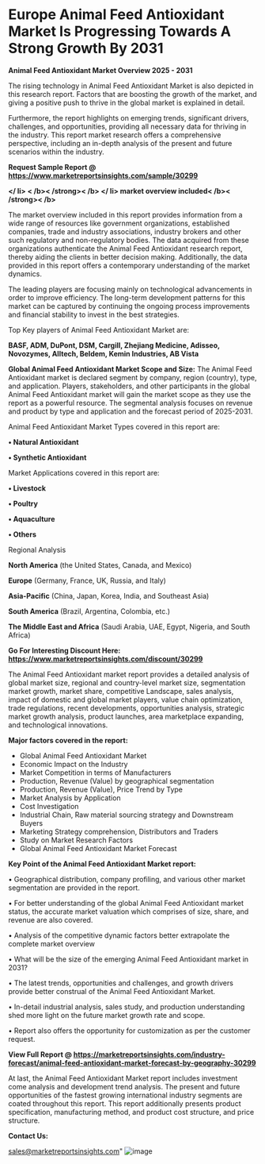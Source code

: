# Europe Animal Feed Antioxidant Market Is Progressing Towards A Strong Growth By 2031

<Strong> Animal Feed Antioxidant Market Overview 2025 - 2031</strong>

The rising technology in Animal Feed Antioxidant Market is also depicted in this research report. Factors that are boosting the growth of the market, and giving a positive push to thrive in the global market is explained in detail.

Furthermore, the report highlights on emerging trends, significant drivers, challenges, and opportunities, providing all necessary data for thriving in the industry. This report market research offers a comprehensive perspective, including an in-depth analysis of the present and future scenarios within the industry.

<strong>Request Sample Report @ <a href=https://www.marketreportsinsights.com/sample/30299>https://www.marketreportsinsights.com/sample/30299</a></strong>

<Strong></ li> < /b>< /strong>< /b> </ li> market overview included< /b>< /strong>< /b></Strong>

The market overview included in this report provides information from a wide range of resources like government organizations, established companies, trade and industry associations, industry brokers and other such regulatory and non-regulatory bodies. The data acquired from these organizations authenticate the Animal Feed Antioxidant research report, thereby aiding the clients in better decision making. Additionally, the data provided in this report offers a contemporary understanding of the market dynamics.

The leading players are focusing mainly on technological advancements in order to improve efficiency. The long-term development patterns for this market can be captured by continuing the ongoing process improvements and financial stability to invest in the best strategies.

Top Key players of Animal Feed Antioxidant Market are:

<strong>BASF, ADM, DuPont, DSM, Cargill, Zhejiang Medicine, Adisseo, Novozymes, Alltech, Beldem, Kemin Industries, AB Vista</strong>

<strong><b>Global Animal Feed Antioxidant Market Scope and Size:</b></strong>
The Animal Feed Antioxidant market is declared segment by company, region (country), type, and application. Players, stakeholders, and other participants in the global Animal Feed Antioxidant market will gain the market scope as they use the report as a powerful resource. The segmental analysis focuses on revenue and product by type and application and the forecast period of 2025-2031.

Animal Feed Antioxidant Market Types covered in this report are:

<strong>• Natural Antioxidant

• Synthetic Antioxidant</strong>

Market Applications covered in this report are:

<strong>• Livestock

• Poultry

• Aquaculture

• Others</strong> 

Regional Analysis

<strong>North America</strong> (the United States, Canada, and Mexico)

<strong>Europe</strong> (Germany, France, UK, Russia, and Italy)

<strong>Asia-Pacific</strong> (China, Japan, Korea, India, and Southeast Asia)

<strong>South America</strong> (Brazil, Argentina, Colombia, etc.)

<strong>The Middle East and Africa</strong> (Saudi Arabia, UAE, Egypt, Nigeria, and South Africa)

<strong>Go For Interesting Discount Here: <a href=https://www.marketreportsinsights.com/discount/30299>https://www.marketreportsinsights.com/discount/30299</a></strong>

The Animal Feed Antioxidant market report provides a detailed analysis of global market size, regional and country-level market size, segmentation market growth, market share, competitive Landscape, sales analysis, impact of domestic and global market players, value chain optimization, trade regulations, recent developments, opportunities analysis, strategic market growth analysis, product launches, area marketplace expanding, and technological innovations.

<strong><b>Major factors covered in the report:</b></strong>
<ul>
  <li>Global Animal Feed Antioxidant Market </li>
  <li>Economic Impact on the Industry</li>
  <li>Market Competition in terms of Manufacturers</li>
  <li>Production, Revenue (Value) by geographical segmentation</li>
  <li>Production, Revenue (Value), Price Trend by Type</li>
  <li>Market Analysis by Application</li>
  <li>Cost Investigation</li>
  <li>Industrial Chain, Raw material sourcing strategy and Downstream Buyers</li>
  <li>Marketing Strategy comprehension, Distributors and Traders</li>
  <li>Study on Market Research Factors</li>
  <li>Global Animal Feed Antioxidant Market Forecast</li>
</ul>

<strong><b>Key Point of the Animal Feed Antioxidant Market report:</b></strong>

• Geographical distribution, company profiling, and various other market segmentation are provided in the report.

• For better understanding of the global Animal Feed Antioxidant market status, the accurate market valuation which comprises of size, share, and revenue are also covered.

• Analysis of the competitive dynamic factors better extrapolate the complete market overview

• What will be the size of the emerging Animal Feed Antioxidant market in 2031?

• The latest trends, opportunities and challenges, and growth drivers provide better construal of the Animal Feed Antioxidant Market.

• In-detail industrial analysis, sales study, and production understanding shed more light on the future market growth rate and scope.

• Report also offers the opportunity for customization as per the customer request.

<strong><b>View Full Report @ <a href=https://marketreportsinsights.com/industry-forecast/animal-feed-antioxidant-market-forecast-by-geography-30299>https://marketreportsinsights.com/industry-forecast/animal-feed-antioxidant-market-forecast-by-geography-30299</a></b></strong>


At last, the Animal Feed Antioxidant Market report includes investment come analysis and development trend analysis. The present and future opportunities of the fastest growing international industry segments are coated throughout this report. This report additionally presents product specification, manufacturing method, and product cost structure, and price structure.

<strong>Contact Us:</strong>

sales@marketreportsinsights.com"
![image](https://github.com/user-attachments/assets/d28dd57e-153f-4edb-8573-0fc9b2b058b6)
